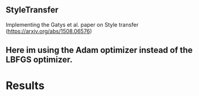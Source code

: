 ## StyleTransfer
Implementing the Gatys et al. paper on Style transfer (https://arxiv.org/abs/1508.06576)
## Here im using the Adam optimizer instead of the LBFGS optimizer.

# Results
